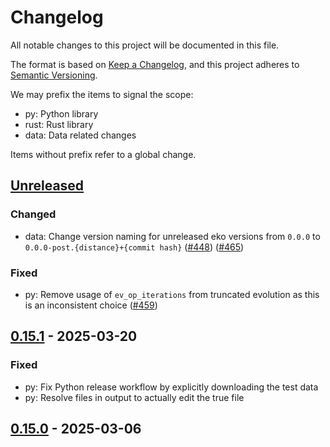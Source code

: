 # Changelog

All notable changes to this project will be documented in this file.

The format is based on [Keep a Changelog](https://keepachangelog.com/en/1.1.0/),
and this project adheres to [Semantic Versioning](https://semver.org/spec/v2.0.0.html).

We may prefix the items to signal the scope:

- py: Python library
- rust: Rust library
- data: Data related changes

Items without prefix refer to a global change.

## [Unreleased](https://github.com/NNPDF/eko/compare/v0.15.1...HEAD)

### Changed
- data: Change version naming for unreleased eko versions from `0.0.0` to `0.0.0-post.{distance}+{commit hash}` ([#448](https://github.com/NNPDF/eko/pull/448)) ([#465](https://github.com/NNPDF/eko/pull/465))

### Fixed
- py: Remove usage of `ev_op_iterations` from truncated evolution as this is an inconsistent choice ([#459](https://github.com/NNPDF/eko/pull/459))

## [0.15.1](https://github.com/NNPDF/eko/compare/v0.15.0...v0.15.1) - 2025-03-20

### Fixed
- py: Fix Python release workflow by explicitly downloading the test data
- py: Resolve files in output to actually edit the true file

## [0.15.0](https://github.com/NNPDF/eko/compare/v0.14.6...v0.15.0) - 2025-03-06
